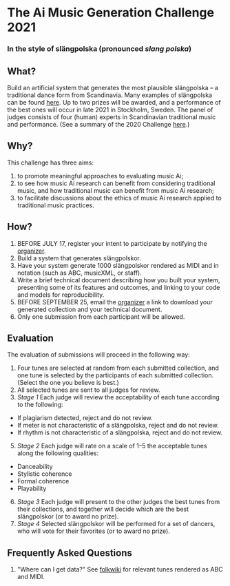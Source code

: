 # The Ai Music Generation Challenge 2021

### In the style of slängpolska (pronounced _slang polska_)
 
## What?
Build an artificial system that generates the most plausible slängpolska – a traditional dance form from Scandinavia. Many examples of slängpolska can be found [here](http://www.folkwiki.se/L%c3%a5ttyper/Sl%c3%a4ngpolska). Up to two prizes will be awarded, and a performance of the best ones will occur in late 2021 in Stockholm, Sweden. The panel of judges consists of four (human) experts in Scandinavian traditional music and performance. (See a summary of the 2020 Challenge [here](https://highnoongmt.wordpress.com/2020/11/20/the-ai-music-generation-challenge-2020-summary-and-results/).)
 
## Why?
This challenge has three aims:
1. to promote meaningful approaches to evaluating music Ai;
2. to see how music Ai research can benefit from considering traditional music, and how traditional music can benefit from music Ai research;
3. to facilitate discussions about the ethics of music Ai research applied to traditional music practices.
 
## How?
1. BEFORE JULY 17, register your intent to participate by notifying the [organizer](mailto:bobs@kth.se?subject=Participation-in-the-Ai-Music-Generation-Challenge-2021).
2. Build a system that generates slängpolskor.
3. Have your system generate 1000 slängpolskor rendered as MIDI and in notation (such as ABC, musicXML, or staff).
4. Write a brief technical document describing how you built your system, presenting some of its features and outcomes, and linking to your code and models for reproducibility.
5. BEFORE SEPTEMBER 25, email the [organizer](mailto:bobs@kth.se) a link to download your generated collection and your technical document.
6. Only one submission from each participant will be allowed.

## Evaluation
The evaluation of submissions will proceed in the following way:
1. Four tunes are selected at random from each submitted collection, and one tune is selected by the participants of each submitted collection. (Select the one you believe is best.)
3. All selected tunes are sent to all judges for review.
4. _Stage 1_ Each judge will review the acceptability of each tune according to the following:
- If plagiarism detected, reject and do not review.
- If meter is not characteristic of a slängpolska, reject and do not review.
- If rhythm is not characteristic of a slängpolska, reject and do not review.
5. _Stage 2_ Each judge will rate on a scale of 1–5 the acceptable tunes along the following qualities:
- Danceability
- Stylistic coherence
- Formal coherence
- Playability
6. _Stage 3_ Each judge will present to the other judges the best tunes from their collections, and together will decide which are the best slängpolskor (or to award no prize).
7. _Stage 4_ Selected slängpolskor will be performed for a set of dancers, who will vote for their favorites (or to award no prize).

## Frequently Asked Questions
1. "Where can I get data?" See [folkwiki](http://www.folkwiki.se/L%c3%a5ttyper/Sl%c3%a4ngpolska) for relevant tunes rendered as ABC and MIDI.

